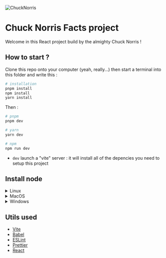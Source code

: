 ![ChuckNorris](https://github.com/Heike13/Chuck-Norris-Facts-API/assets/157512723/d2a40cd5-5a2c-4f4e-81e0-8cafccb8bf70)
# Chuck Norris Facts project

Welcome in this React project build by the almighty Chuck Norris !

## How to start ?

Clone this repo onto your computer (yeah, really...) then start a terminal into this folder and write this :

```sh
# installation
pnpm install 
npm install
yarn install
```

Then :

```sh
# pnpm
pnpm dev

# yarn
yarn dev

# npm
npm run dev
```

- `dev` launch a "vite" server : it will install all of the depencies you need to setup this project

## Install node

<details>
  <summary>Linux</summary>

**Ubuntu :**

```shell
sudo apt install nodejs
```

**For other distribs**, tchek <https://github.com/nodesource/distributions/blob/master/README.md#installation-instructions>

Ou <https://nodejs.org/en/download/package-manager/>

</details>

<details>
  <summary>MacOS</summary>

- Download directly : <https://nodejs.org/en/>

Ou

- [Install homebrew](https://brew.sh/)
- Then node with this command : `brew install node`

</details>

<details>
  <summary>Windows</summary>

- Download directly : <https://nodejs.org/en/>

Ou

- [Installer chocolatey](https://chocolatey.org/)
- Puis node avec la commande `choco install nodejs`

</details>

## Utils used

- [Vite](https://vitejs.dev/)
- [Babel](https://babeljs.io/)
- [ESLint](https://eslint.org/)
- [Prettier](https://prettier.io/)
- [React](https://react.dev/)
